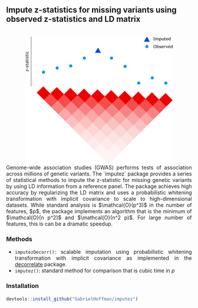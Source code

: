 
<br>

## Impute z-statistics for missing variants using observed z-statistics and LD matrix

<br>
<div align='center'>
<img src="man/figures/LD.png" width="400" align="center">
</div>

<div style="text-align: justify">
Genome-wide association studies (GWAS) performs tests of association across millions of genetic variants.  The `imputez` package provides a series of statistical methods to impute the z-statistic for missing genetic variants by using LD information from a reference panel.  The package achieves high accuracy by regularizing the LD matrix and uses a probabilistic whitening transformation with implicit covariance to scale to high-dimensional datasets.  While standard analysis is $\mathcal{O}(p^3)$ in the number of features, $p$, the package implements an algorithm that is the minimum of $\mathcal{O}(n p^2)$ and $\mathcal{O}(n^2 p)$.  For large number of features, this is can be a dramatic speedup.




### Methods 
- `imputezDecorr()`: scalable imputation using probabilistic whitening transformation with implicit covariance as implemented in the [decorrelate](https://gabrielhoffman.github.io/decorrelate/) package.
- `imputez()`: standard method for comparison that is cubic time in $p$


</div>


### Installation
```r
devtools::install_github("GabrielHoffman/imputez")
```
